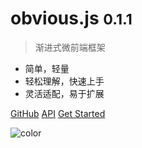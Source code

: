 # <b>obvious.js</b> <small>0.1.1</small>

> 渐进式微前端框架

- 简单，轻量
- 轻松理解，快速上手
- 灵活适配，易于扩展

[GitHub](https://github.com/run-nan/obvious)
[API](#API)
[Get Started](#介绍)

![color](#f0f0f0)